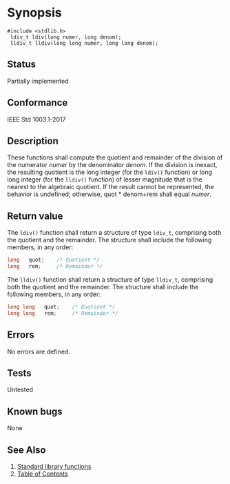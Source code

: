 # Synopsis 
`#include <stdlib.h>`</br>
` ldiv_t ldiv(long numer, long denom);`</br>
` lldiv_t lldiv(long long numer, long long denom);`</br>

## Status
Partially implemented
## Conformance
IEEE Std 1003.1-2017
## Description


 
These functions shall compute the quotient and remainder of the division of the numerator _numer_ by the denominator
_denom_. If the division is inexact, the resulting quotient is the long integer (for the `ldiv()` function) or
long long integer (for the `lldiv()` function) of lesser magnitude that is the nearest to the algebraic quotient. If
the result cannot be represented, the behavior is undefined; otherwise, quot * denom+rem shall equal
_numer_.


## Return value


The `ldiv()` function shall return a structure of type `ldiv_t`, comprising both the quotient and the remainder. The
structure shall include the following members, in any order:
```c
long   quot;    /* Quotient */
long   rem;     /* Remainder */
```

The `lldiv()` function shall return a structure of type `lldiv_t`, comprising both the quotient and the remainder. The
structure shall include the following members, in any order:
```c
long long   quot;    /* Quotient */
long long   rem;     /* Remainder */
```



## Errors


No errors are defined.




## Tests

Untested

## Known bugs

None

## See Also 
1. [Standard library functions](../README.md)
2. [Table of Contents](../../../README.md)
